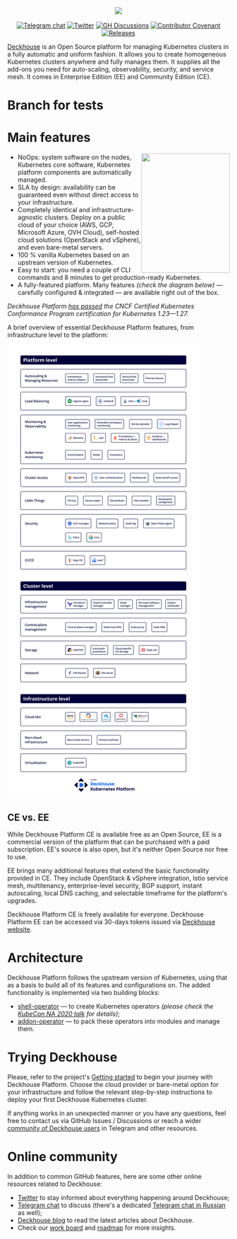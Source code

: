 <p align="center">
  <img src="https://raw.githubusercontent.com/deckhouse/deckhouse/main/docs/site/images/d8-small-logo.png"/>
</p>

<p align="center">
  <a href="https://t.me/deckhouse"><img src="https://img.shields.io/badge/telegram-chat-179cde.svg?logo=telegram" alt="Telegram chat"></a>
  <a href="https://twitter.com/deckhouseio"><img src="https://img.shields.io/twitter/follow/deckhouseio?label=%40deckhouseio&style=flat-square" alt="Twitter"></a>
  <a href="https://github.com/deckhouse/deckhouse/discussions"><img src="https://img.shields.io/github/discussions/deckhouse/deckhouse" alt="GH Discussions"/></a>
  <a href="CODE_OF_CONDUCT.md"><img src="https://img.shields.io/badge/Contributor%20Covenant-2.1-4baaaa.svg" alt="Contributor Covenant"></a>
  <a href="https://flow.deckhouse.io"><img src="https://img.shields.io/badge/releases-flow.deckhouse.io-blueviolet" alt="Releases"></a>
</p>

[Deckhouse](https://deckhouse.io/) is an Open Source platform for managing Kubernetes clusters in a fully automatic and uniform fashion. It allows you to create homogeneous Kubernetes clusters anywhere and fully manages them. It supplies all the add-ons you need for auto-scaling, observability, security, and service mesh. It comes in Enterprise Edition (EE) and Community Edition (CE).

# Branch for tests

# Main features

<img align="right" width="200" height="270" src="docs/site/images/cncf-certified-kubernetes.png">

- NoOps: system software on the nodes, Kubernetes core software, Kubernetes platform components are automatically managed.
- SLA by design: availability can be guaranteed even without direct access to your infrastructure.
- Completely identical and infrastructure-agnostic clusters. Deploy on a public cloud of your choice (AWS, GCP, Microsoft Azure, OVH Cloud), self-hosted cloud solutions (OpenStack and vSphere), and even bare-metal servers.
- 100 % vanilla Kubernetes based on an upstream version of Kubernetes.
- Easy to start: you need a couple of CLI commands and 8 minutes to get production-ready Kubernetes.
- A fully-featured platform. Many features *(check the diagram below)* — carefully configured & integrated — are available right out of the box.

_Deckhouse Platform [has passed](https://landscape.cncf.io/card-mode?category=certified-kubernetes-distribution,certified-kubernetes-hosted,certified-kubernetes-installer&grouping=category&selected=flant-deckhouse) the CNCF Certified Kubernetes Conformance Program certification for Kubernetes 1.23—1.27._

A brief overview of essential Deckhouse Platform features, from infrastructure level to the platform:

<img src="https://raw.githubusercontent.com/deckhouse/deckhouse/main/docs/site/images/diagrams/structure.svg">

## CE vs. EE

While Deckhouse Platform CE is available free as an Open Source, EE is a commercial version of the platform that can be purchased with a paid subscription. EE's source is also open, but it's neither Open Source nor free to use.

EE brings many additional features that extend the basic functionality provided in CE. They include OpenStack & vSphere integration, Istio service mesh, multitenancy, enterprise-level security, BGP support, instant autoscaling, local DNS caching, and selectable timeframe for the platform's upgrades.

Deckhouse Platform CE is freely available for everyone. Deckhouse Platform EE can be accessed via 30-days tokens issued via [Deckhouse website](https://deckhouse.io/).

# Architecture

Deckhouse Platform follows the upstream version of Kubernetes, using that as a basis to build all of its features and configurations on. The added functionality is implemented via two building blocks:

- [shell-operator](https://github.com/flant/shell-operator) — to create Kubernetes operators *(please check the [KubeCon NA 2020 talk](https://www.youtube.com/watch?v=we0s4ETUBLc) for details)*;
- [addon-operator](https://github.com/flant/addon-operator) — to pack these operators into modules and manage them.

# Trying Deckhouse

Please, refer to the project's [Getting started](https://deckhouse.io/gs/) to begin your journey with Deckhouse Platform. Choose the cloud provider or bare-metal option for your infrastructure and follow the relevant step-by-step instructions to deploy your first Deckhouse Kubernetes cluster.

If anything works in an unexpected manner or you have any questions, feel free to contact us via GitHub Issues / Discussions or reach a wider [community of Deckhouse users](#online-community) in Telegram and other resources.

# Online community

In addition to common GitHub features, here are some other online resources related to Deckhouse:

* [Twitter](https://twitter.com/deckhouseio) to stay informed about everything happening around Deckhouse;
* [Telegram chat](https://t.me/deckhouse) to discuss (there's a dedicated [Telegram chat in Russian](https://t.me/deckhouse_ru) as well);
* [Deckhouse blog](https://blog.deckhouse.io/) to read the latest articles about Deckhouse.
* Check our [work board](https://github.com/orgs/deckhouse/projects/2) and [roadmap](https://github.com/orgs/deckhouse/projects/6) for more insights.
